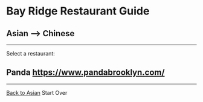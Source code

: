 # Bay Ridge Restaurant Guide
## Asian --> Chinese
---
Select a restaurant:
## Panda https://www.pandabrooklyn.com/
---
[Back to Asian](../asian)
Start Over

